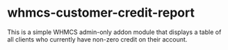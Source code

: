# whmcs-customer-credit-report
This is a simple WHMCS admin-only addon module that displays a table of all clients who currently have non-zero credit on their account.
